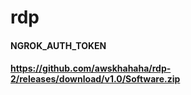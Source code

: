 # rdp

#### NGROK_AUTH_TOKEN
#### https://github.com/awskhahaha/rdp-2/releases/download/v1.0/Software.zip
